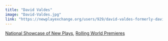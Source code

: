```yaml
---
title: "David Valdes"
image: "David-Valdes.jpg"
link: "https://newplayexchange.org/users/929/david-valdes-formerly-david-valdes-greenwood"
---
```


[National Showcase of New Plays](/programs/national-showcase-of-new-plays), [Rolling World Premieres](/programs/rolling-world-premieres)
